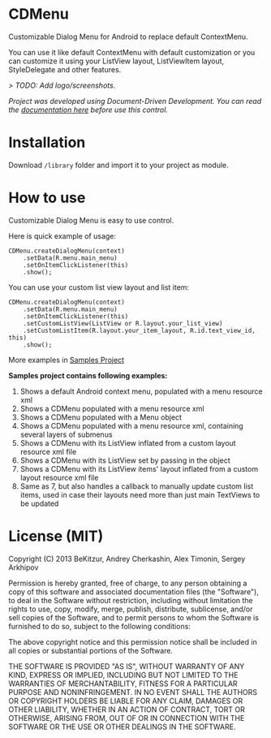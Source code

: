 CDMenu
======

Customizable Dialog Menu for Android to replace default ContextMenu.

You can use it like default ContextMenu with default customization or you can customize it using your ListView layout, ListViewItem layout, StyleDelegate and other features.

*> TODO: Add logo/screenshots.*

*Project was developed using Document-Driven Development. You can read the [documentation here](https://github.com/BeKitzur/CDMenu/wiki) before use this control.*

Installation
============

Download `/library` folder and import it to your project as module.

How to use
==========

Customizable Dialog Menu is easy to use control.

Here is quick example of usage:

    CDMenu.createDialogMenu(context)
        .setData(R.menu.main_menu)
        .setOnItemClickListener(this)
        .show();

You can use your custom list view layout and list item:

    CDMenu.createDialogMenu(context)
        .setData(R.menu.main_menu)
        .setOnItemClickListener(this)
        .setCustomListView(ListView or R.layout.your_list_view)
        .setCustomListItem(R.layout.your_item_layout, R.id.text_view_id, this)
        .show();

More examples in [Samples Project](https://github.com/BeKitzur/CDMenu/tree/master/samples)

**Samples project contains following examples:**

1. Shows a default Android context menu, populated with a menu resource xml
2. Shows a CDMenu populated with a menu resource xml
3. Shows a CDMenu populated with a Menu object
4. Shows a CDMenu populated with a menu resource xml, containing several layers of submenus
5. Shows a CDMenu with its ListView inflated from a custom layout resource xml file
6. Shows a CDMenu with its ListView set by passing in the object
7. Shows a CDMenu with its ListView items' layout inflated from a custom layout resource xml file
8. Same as 7, but also handles a callback to manually update custom list items, used in case their layouts need more than just main TextViews to be updated

License (MIT)
=============

Copyright (C) 2013 BeKitzur, Andrey Cherkashin, Alex Timonin, Sergey Arkhipov

Permission is hereby granted, free of charge, to any person obtaining a copy of this software and associated documentation files (the "Software"), to deal in the Software without restriction, including without limitation the rights to use, copy, modify, merge, publish, distribute, sublicense, and/or sell copies of the Software, and to permit persons to whom the Software is furnished to do so, subject to the following conditions:

The above copyright notice and this permission notice shall be included in all copies or substantial portions of the Software.

THE SOFTWARE IS PROVIDED "AS IS", WITHOUT WARRANTY OF ANY KIND, EXPRESS OR IMPLIED, INCLUDING BUT NOT LIMITED TO THE WARRANTIES OF MERCHANTABILITY, FITNESS FOR A PARTICULAR PURPOSE AND NONINFRINGEMENT. IN NO EVENT SHALL THE AUTHORS OR COPYRIGHT HOLDERS BE LIABLE FOR ANY CLAIM, DAMAGES OR OTHER LIABILITY, WHETHER IN AN ACTION OF CONTRACT, TORT OR OTHERWISE, ARISING FROM, OUT OF OR IN CONNECTION WITH THE SOFTWARE OR THE USE OR OTHER DEALINGS IN THE SOFTWARE.